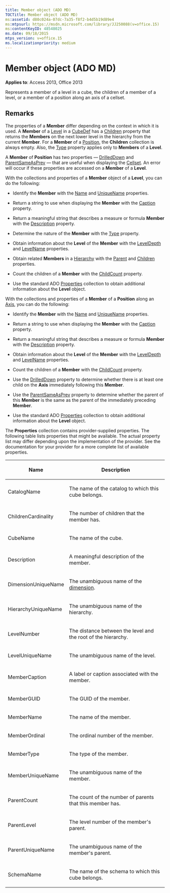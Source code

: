 ```yaml
---
title: Member object (ADO MD)
TOCTitle: Member object (ADO MD)
ms:assetid: d80c024a-07dc-7a35-f8f2-b4d5b19d89e4
ms:mtpsurl: https://msdn.microsoft.com/library/JJ250088(v=office.15)
ms:contentKeyID: 48548025
ms.date: 09/18/2015
mtps_version: v=office.15
ms.localizationpriority: medium
---
```


# Member object (ADO MD)


**Applies to**: Access 2013, Office 2013

Represents a member of a level in a cube, the children of a member of a level, or a member of a position along an axis of a cellset.

## Remarks

The properties of a **Member** differ depending on the context in which it is used. A **Member** of a [Level](level-object-ado-md.md) in a [CubeDef](cubedef-object-ado-md.md) has a [Children](children-property-ado-md.md) property that returns the **Members** on the next lower level in the hierarchy from the current **Member**. For a **Member** of a [Position](position-object-ado-md.md), the **Children** collection is always empty. Also, the [Type](type-property-ado-md.md) property applies only to **Members** of a **Level**.

A **Member** of **Position** has two properties — [DrilledDown](drilleddown-property-ado-md.md) and [ParentSameAsPrev](parentsameasprev-property-ado-md.md) — that are useful when displaying the [Cellset](cellset-object-ado-md.md). An error will occur if these properties are accessed on a **Member** of a **Level**.

With the collections and properties of a **Member** object of a **Level**, you can do the following:

  - Identify the **Member** with the [Name](name-property-ado-md.md) and [UniqueName](uniquename-property-ado-md.md) properties.

  - Return a string to use when displaying the **Member** with the [Caption](caption-property-ado-md.md) property.

  - Return a meaningful string that describes a measure or formula **Member** with the [Description](description-property-ado-md.md) property.

  - Determine the nature of the **Member** with the [Type](type-property-ado-md.md) property.

  - Obtain information about the **Level** of the **Member** with the [LevelDepth](leveldepth-property-ado-md.md) and [LevelName](levelname-property-ado-md.md) properties.

  - Obtain related **Members** in a [Hierarchy](hierarchy-object-ado-md.md) with the [Parent](parent-property-ado-md.md) and [Children](children-property-ado-md.md) properties.

  - Count the children of a **Member** with the [ChildCount](childcount-property-ado-md.md) property.

  - Use the standard ADO [Properties](properties-collection-ado.md) collection to obtain additional information about the **Level** object.

With the collections and properties of a **Member** of a **Position** along an [Axis](axis-object-ado-md.md), you can do the following:

  - Identify the **Member** with the [Name](name-property-ado-md.md) and [UniqueName](uniquename-property-ado-md.md) properties.

  - Return a string to use when displaying the **Member** with the [Caption](caption-property-ado-md.md) property.

  - Return a meaningful string that describes a measure or formula **Member** with the [Description](description-property-ado-md.md) property.

  - Obtain information about the **Level** of the **Member** with the [LevelDepth](leveldepth-property-ado-md.md) and [LevelName](levelname-property-ado-md.md) properties.

  - Count the children of a **Member** with the [ChildCount](childcount-property-ado-md.md) property.

  - Use the [DrilledDown](drilleddown-property-ado-md.md) property to determine whether there is at least one child on the **Axis** immediately following this **Member**.

  - Use the [ParentSameAsPrev](parentsameasprev-property-ado-md.md) property to determine whether the parent of this **Member** is the same as the parent of the immediately preceding **Member**.

  - Use the standard ADO [Properties](properties-collection-ado.md) collection to obtain additional information about the **Level** object.

The **Properties** collection contains provider-supplied properties. The following table lists properties that might be available. The actual property list may differ depending upon the implementation of the provider. See the documentation for your provider for a more complete list of available properties.

<table>
<colgroup>
<col />
<col />
</colgroup>
<thead>
<tr class="header">
<th><p>Name</p></th>
<th><p>Description</p></th>
</tr>
</thead>
<tbody>
<tr class="odd">
<td><p>CatalogName</p></td>
<td><p>The name of the catalog to which this cube belongs.</p></td>
</tr>
<tr class="even">
<td><p>ChildrenCardinality</p></td>
<td><p>The number of children that the member has.</p></td>
</tr>
<tr class="odd">
<td><p>CubeName</p></td>
<td><p>The name of the cube.</p></td>
</tr>
<tr class="even">
<td><p>Description</p></td>
<td><p>A meaningful description of the member.</p></td>
</tr>
<tr class="odd">
<td><p>DimensionUniqueName</p></td>
<td><p>The unambiguous name of the <a href="dimension-object-ado-md.md">dimension</a>.</p></td>
</tr>
<tr class="even">
<td><p>HierarchyUniqueName</p></td>
<td><p>The unambiguous name of the hierarchy.</p></td>
</tr>
<tr class="odd">
<td><p>LevelNumber</p></td>
<td><p>The distance between the level and the root of the hierarchy.</p></td>
</tr>
<tr class="even">
<td><p>LevelUniqueName</p></td>
<td><p>The unambiguous name of the level.</p></td>
</tr>
<tr class="odd">
<td><p>MemberCaption</p></td>
<td><p>A label or caption associated with the member.</p></td>
</tr>
<tr class="even">
<td><p>MemberGUID</p></td>
<td><p>The GUID of the member.</p></td>
</tr>
<tr class="odd">
<td><p>MemberName</p></td>
<td><p>The name of the member.</p></td>
</tr>
<tr class="even">
<td><p>MemberOrdinal</p></td>
<td><p>The ordinal number of the member.</p></td>
</tr>
<tr class="odd">
<td><p>MemberType</p></td>
<td><p>The type of the member.</p></td>
</tr>
<tr class="even">
<td><p>MemberUniqueName</p></td>
<td><p>The unambiguous name of the member.</p></td>
</tr>
<tr class="odd">
<td><p>ParentCount</p></td>
<td><p>The count of the number of parents that this member has.</p></td>
</tr>
<tr class="even">
<td><p>ParentLevel</p></td>
<td><p>The level number of the member's parent.</p></td>
</tr>
<tr class="odd">
<td><p>ParentUniqueName</p></td>
<td><p>The unambiguous name of the member's parent.</p></td>
</tr>
<tr class="even">
<td><p>SchemaName</p></td>
<td><p>The name of the schema to which this cube belongs.</p></td>
</tr>
</tbody>
</table>


